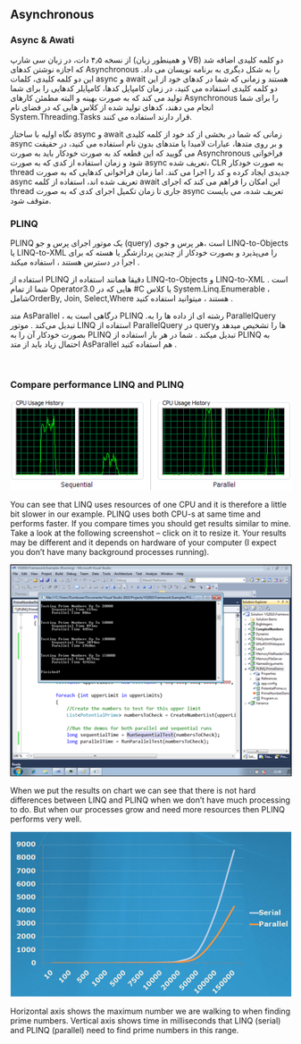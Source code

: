 ﻿## Asynchronous

### Async & Awati
از نسخه ۴٫۵ دات، در زبان سی شارپ (و همینطور زبان VB) دو کلمه کلیدی اضافه شد که اجازه نوشتن کدهای Asynchronous را به شکل دیگری به برنامه نویسان می داد. این دو کلمه کلیدی، کلمات async و await هستند و زمانی که شما در کدهای خود از این دو کلمه کلیدی استفاده می کنید، در زمان کامپایل کدها، کامپایلر کدهایی را برای شما تولید می کند که به صورت بهینه و البته مطمئن کارهای Asynchronous را برای شما انجام می دهند، کدهای تولید شده از کلاس هایی که در فضای نام System.Threading.Tasks قرار دارند استفاده می کنند.


نگاه اولیه با ساختار async و await
زمانی که شما در بخشی از کد خود از کلمه کلیدی async و بر روی متدها، عبارات لامبدا یا متدهای بدون نام استفاده می کنید، در حقیقت می گویید که این قطعه کد به صورت خودکار باید به صورت Asynchronous فراخوانی شود و زمان استفاده از کدی که به صورت async تعریف شده، CLR به صورت خودکار thread جدیدی ایجاد کرده و کد را اجرا می کند. اما زمان فراخوانی کدهایی که به صورت async تعریف شده اند، استفاده از کلمه await این امکان را فراهم می کند که اجرای thread جاری تا زمان تکمیل اجرای کدی که به صورت async تعریف شده، می بایست متوقف شود.



### PLINQ
PLINQ یک موتور اجرای پرس و جو (query) است ،هر پرس و جوی LINQ-to-Objects یا LINQ-to-XML را می‌پذیرد و بصورت خودکار از چندین پردازشگر یا هسته که برای اجرا در دسترس هستند ، استفاده میکند .

استفاده از PLINQ دقیقا همانند استفاده از LINQ-to-Objects و LINQ-to-XML است . شما از تمام Operatorهایی که در  3.0 #C یا کلاس System.Linq.Enumerable ، شاملOrderBy, Join, Select,Where هستند ، میتوانید استفاده کنید . 

متد AsParallel  ، درگاهی است به PLINQ .رشته ای از داده ها را به ParallelQuery تبدیل می‌کند . موتور LINQ استفاده از ParallelQuery در queryها را تشخیص میدهد و بصورت خودکار آن را به PLINQ تبدیل میکند . شما در هر بار استفاده از PLINQ به احتمال زیاد باید از متد AsParallel هم استفاده کنید . 

<br>

### Compare performance LINQ and PLINQ

![](https://github.com/behnamasaei/DotNetLearning/blob/master/Asynchronous/PLINQ/image/plinqseqparallel_40B54A83.png)

You can see that LINQ uses resources of one CPU and it is therefore a little bit slower in our example. PLINQ uses both CPU-s at same time and performs faster. If you compare times you should get results similar to mine. Take a look at the following screenshot – click on it to resize it. Your results may be different and it depends on hardware of your computer (I expect you don’t have many background processes running).


![](https://github.com/behnamasaei/DotNetLearning/blob/master/Asynchronous/PLINQ/image/plinqperfboth_thumb_4E47BAF1.png)


When we put the results on chart we can see that there is not hard differences between LINQ and PLINQ when we don’t have much processing to do. But when our processes grow and need more resources then PLINQ performs very well.

![](https://github.com/behnamasaei/DotNetLearning/blob/master/Asynchronous/PLINQ/image/plinqperfchart_66C73274.png)

Horizontal axis shows the maximum number we are walking to when finding prime numbers. Vertical axis shows time in milliseconds that LINQ (serial) and PLINQ (parallel) need to find prime numbers in this range.


